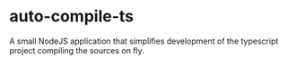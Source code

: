 auto-compile-ts
===============

A small NodeJS application that simplifies development of the typescript project compiling the sources on fly.